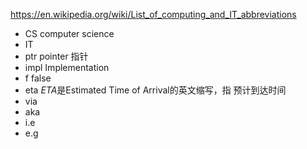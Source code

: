 https://en.wikipedia.org/wiki/List_of_computing_and_IT_abbreviations



- CS computer science
- IT 
- ptr pointer 指针
- impl  Implementation 
- f false
- eta *ETA*是Estimated Time of Arrival的英文缩写，指 预计到达时间
- via
- aka
- i.e
- e.g